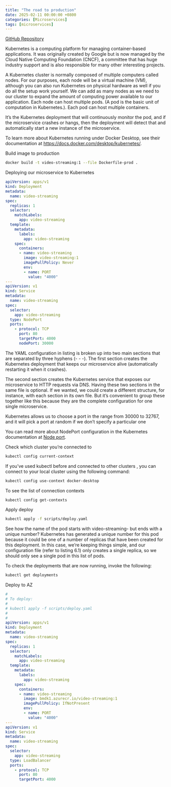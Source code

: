 ```yaml
---
title: "The road to production"
date: 2025-02-11 00:00:00 +0800
categories: [Microservices]
tags: [microservices]
---
```



[GitHub Repository](https://github.com/bootstrapping-microservices-2nd-edition/chapter-6)

Kubernetes is a computing platform for managing container-based applications. It was originally created by Google but is now managed by the Cloud Native Computing Foundation (CNCF), a committee that has huge industry support and is also responsible for many other interesting projects.

A Kubernetes cluster is normally composed of multiple computers called nodes. For our purposes, each node will be a virtual machine (VM), although you can also run Kubernetes on physical hardware as well if you do all the setup work yourself. We can add as many nodes as we need to our cluster to expand the amount of computing power available to our application. Each node can host multiple pods. (A pod is the basic unit of computation in Kubernetes.). Each pod can host multiple containers.

It’s the Kubernetes deployment that will continuously monitor the pod, and if the microservice crashes or hangs, then the deployment will detect that and automatically start a new instance of the microservice.

To learn more about Kubernetes running under Docker Desktop, see their documentation at https://docs.docker.com/desktop/kubernetes/.

Build image to production

```sh
docker build -t video-streaming:1 --file Dockerfile-prod .
```

Deploying our microservice to Kubernetes

```yaml
apiVersion: apps/v1
kind: Deployment
metadata:
  name: video-streaming
spec:
  replicas: 1
  selector:
    matchLabels:
      app: video-streaming
  template:
    metadata:
      labels:
        app: video-streaming
    spec:
      containers: 
      - name: video-streaming
        image: video-streaming:1
        imagePullPolicy: Never
        env:
        - name: PORT
          value: "4000"
---
apiVersion: v1
kind: Service
metadata:
  name: video-streaming
spec:
  selector:
    app: video-streaming
  type: NodePort
  ports:
    - protocol: TCP
      port: 80
      targetPort: 4000
      nodePort: 30000

```

The YAML configuration in listing is broken up into two main sections that are separated by three hyphens (- - -). The first section creates the Kubernetes deployment that keeps our microservice alive (automatically restarting it when it crashes).

The second section creates the Kubernetes service that exposes our microservice to HTTP requests via DNS. Having these two sections in the same file is optional. If we wanted, we could create a different structure, for instance, with each section in its own file. But it’s convenient to group these together like this because they are the complete configuration for one single microservice.

Kubernetes allows us to choose a port in the range from 30000 to 32767, and it will pick a port at random if we don’t specify a particular one

You can read more about NodePort configuration in the Kubernetes documentation at [Node port](https://kubernetes.io/docs/concepts/services-networking/service/#type-nodeport).

Check which cluster you’re connected to

```sh
kubectl config current-context
```

If you’ve used kubectl before and connected to other clusters ,  you can connect to your local cluster using the following command:

```sh
kubectl config use-context docker-desktop
```

To see the list of connection contexts
```sh
kubectl config get-contexts
```
Apply deploy

```sh
kubectl apply -f scripts/deploy.yaml
```

See how the name of the pod starts with video-streaming- but ends with a unique number? Kubernetes has generated a unique number for this pod because it could be one of a number of replicas that have been created for this deployment. In this case, we’re keeping things simple, and our configuration file (refer to listing 6.1) only creates a single replica, so we should only see a single pod in this list of pods.

To check the deployments that are now running, invoke the following:

```sh
kubectl get deployments
```

Deploy to AZ
```yaml
#
# To deploy:
#
# kubectl apply -f scripts/deploy.yaml
#
#
apiVersion: apps/v1
kind: Deployment
metadata:
  name: video-streaming
spec:
  replicas: 1
  selector:
    matchLabels:
      app: video-streaming
  template:
    metadata:
      labels:
        app: video-streaming
    spec:
      containers: 
      - name: video-streaming
        image: bmdk1.azurecr.io/video-streaming:1
        imagePullPolicy: IfNotPresent
        env:
        - name: PORT
          value: "4000"
---
apiVersion: v1
kind: Service
metadata:
  name: video-streaming
spec:
  selector:
    app: video-streaming
  type: LoadBalancer
  ports:
    - protocol: TCP
      port: 80
      targetPort: 4000
```